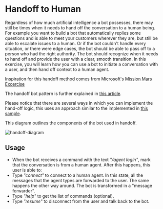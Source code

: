 # Handoff to Human

Regardless of how much artificial intelligence a bot possesses, there may still be times when it needs to hand off the conversation to a human being. For example you want to build a bot that automatically replies some questions and is able to meet your customers wherever they are, but still be able to escalate issues to a human. Or if the bot couldn't handle every situation, or there were edge cases, the bot should be able to pass off to a person who had the right authority. The bot should recognize when it needs to hand off and provide the user with a clear, smooth transition. In this exercise, you will learn how you can use a bot to initiate a conversation with a user, and then hand off context to a human agent.

Inspiration for this handoff method comes from Microsoft's [Mission Mars Excercise](https://github.com/MissionMarsFourthHorizon/operation-max)

The handoff bot pattern is further explained in [this article](https://docs.microsoft.com/en-us/bot-framework/bot-design-pattern-handoff-human).


Please notice that there are several ways in which you can implement the hand-off logic, this uses an approach similar to the implemented in [this sample](https://github.com/palindromed/Bot-HandOff).

This diagram outlines the components of the bot used in handoff.

![handoff-diagram](https://github.com/MissionMarsFourthHorizon/operation-max/raw/master/Node/images/exercise7-diagram.png)


## Usage

* When the bot receives a command with the text _"/agent login"_, mark that the conversation is from a human agent. After this happens, this user is able to:
* Type _"connect"_ to connect to a human agent. In this state, all the messages that the agent types are forwarded to the user. The same happens the other way around. The bot is transformed in a "message forwarder".
* Type _"help"_ to get the list of commands (optional).
* Type _"resume"_ to disconnect from the user and talk back to the bot.